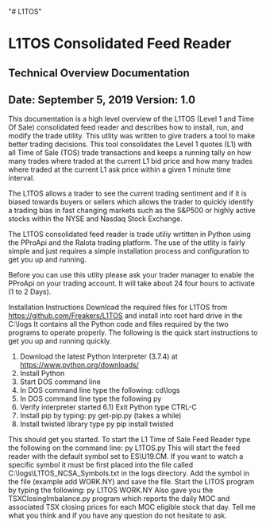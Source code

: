 "# L1TOS" 
<H1>L1TOS Consolidated Feed Reader</H1>
<H2>Technical Overview Documentation</H2>
<H2>Date: September 5, 2019				Version: 1.0</H2>
<H3Overview</H3>
<p>This documentation is a high level overview of the L1TOS (Level 1 and Time Of Sale) consolidated feed reader and describes how to install, run, and modify the trade utility. This utlity was written to give traders a tool to make better trading decisions.
This tool consolidates the Level 1 quotes (L1) with all Time of Sale (TOS) trade transactions and keeps a running tally on how many trades where traded at the current L1 bid price and how many trades where traded at the current L1 ask price within a given 1 minute time interval.</p>
<p>The L1TOS allows a trader to see the current trading sentiment and if it is biased towards buyers or sellers which allows the trader to quickly identify a trading bias in fast changing markets such as the S&P500 or highly active stocks within the NYSE and Nasdaq Stock Exchange.</p>  
<p>The L1TOS consolidated feed reader is trade utiliy wrtitten in Python using the PProApi and the Ralota trading platform. The use of the utlity is fairly simple and just requires a simple installation process and configuration to get you up and running.</p>
<p>Before you can use this utlity please ask your trader manager to enable the PProApi on your trading account. It will take about 24 four hours to activate (1 to 2 Days).</p>

Installation Instructions
Download the required files for L1TOS from https://github.com/Freakers/L1TOS and install into root hard drive in the C:\logs
It contains all the Python code and files required by the two programs to operate properly.
The following is the quick start instructions to get you up and running quickly.
1) Download the latest Python Interpreter (3.7.4) at https://www.python.org/downloads/
2) Install Python
3) Start DOS command line
4) In DOS command line type the following: cd\logs
5) In DOS command line  type the following py 
6) Verify interpreter started
6.1) Exit Python type CTRL-C
7) Install pip by typing: py get-pip.py (takes a while)
8) Install twisted library type py pip install twisted

<p> This should get you started.
To start the L1 Time of Sale Feed Reader type the following on the command line:
py L1TOS.py
This will start the feed reader with the default symbol set to ES\U19.CM. 
If you want to watch a specific symbol it must be first placed into the file called C:\logs\L1TOS_NCSA_Symbols.txt in the logs directory. 
Add the symbol in the file (example add WORK.NY) and save the file. 
Start the LITOS program by typing the following:
py L1TOS WORK.NY 
Also gave you the TSXClosingImbalance.py program which reports the daily MOC and associated TSX closing prices for each MOC eligible stock that day. 
Tell me what you think and if you have any question do not hesitate to ask.

